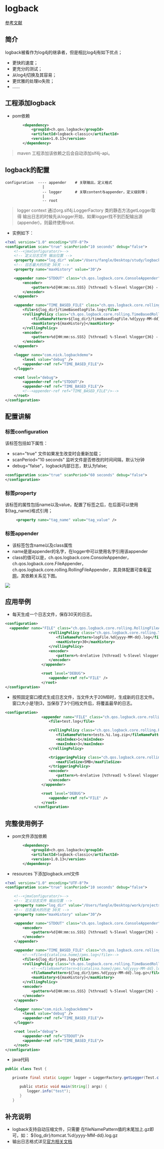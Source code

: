 # logback 

[参考文献](https://logback.qos.ch/)

## 简介

logback被看作为log4j的继承者，但是相比log4j有如下优点；

* 更快的速度；
* 更充分的测试；
* 从log4j切换及其容易；
* 更优雅的处理io失败；
* ......


## 工程添加logback 

* pom依赖

```xml
        <dependency>
            <groupId>ch.qos.logback</groupId>
            <artifactId>logback-classic</artifactId>
            <version>1.0.13</version>
        </dependency>
```

> maven 工程添加该依赖之后会自动添加slf4j-api。


## logback的配置

```
configuration  ---- appender    # 关联输出，定义格式
                 | 
                 -- logger      # 关联content与appender，定义级别等；
                 |
                 -- root
```

> logger context 通过org.slf4j.LoggerFactory 类的静态方法getLogger取得
> 输出日志的时候先从logger开始，如果logger找不到匹配输出源(appender)，则最终使用root.

*  实例如下：

```xml
<?xml version="1.0" encoding="UTF-8"?>
<configuration scan="true" scanPeriod="10 seconds" debug="false">
    <!--<jmxConfigurator/>-->
    <!-- 定义日志文件 输出位置 -->
    <property name="log_dir" value="/Users/fangle/Desktop/study/logbackdemo/logs"/>
    <!-- 日志最大的历史 30天 -->
    <property name="maxHistory" value="30"/>

    <appender name="STDOUT" class="ch.qos.logback.core.ConsoleAppender">
        <encoder>
            <pattern>%d{HH:mm:ss.SSS} [%thread] %-5level %logger{36} - %msg%n</pattern>
        </encoder>
    </appender>

    <appender name="TIME_BASED_FILE" class="ch.qos.logback.core.rolling.RollingFileAppender">
        <file>${log_dir}/timeBasedlogFile.log</file>
        <rollingPolicy class="ch.qos.logback.core.rolling.TimeBasedRollingPolicy">
            <fileNamePattern>${log_dir}/timeBasedlogFile.%d{yyyy-MM-dd}.log</fileNamePattern>
            <maxHistory>${maxHistory}</maxHistory>
        </rollingPolicy>
        <encoder>
            <pattern>%d{HH:mm:ss.SSS} [%thread] %-5level %logger{36} - %msg%n</pattern>
        </encoder>
    </appender>

    <logger name="com.nick.logbackdemo">
        <level value="debug" />
        <appender-ref ref="TIME_BASED_FILE"/>
    </logger>

    <root level="debug">
        <appender-ref ref="STDOUT"/>
        <appender-ref ref="TIME_BASED_FILE"/>
        <!--<appender-ref ref="TIME_BASED_FILE"/>-->
    </root>
</configuration>
```

## 配置讲解

### 标签configuration 

该标签包括如下属性：

* scan="true" 文件如果发生改变时会重新加载；
* scanPeriod="10 seconds" 监听文件是否修改的时间间隔，默认1分钟
* debug="false"，logback内部日志，默认为false;

```xml
<configuration scan="true" scanPeriod="60 seconds" debug="false"> 
</configuration>　
```
### 标签property

该标签的属性包括name以及value，配置了标签之后，在后面可以使用${tag_name}格式引用；

```xml
　　　<property name="tag_name" value="tag_value" /> 
```

### 标签appender

* 该标签包含name以及class属性
* name是是appender的名字，在logger中可以使用名字引用该appender
* class的值可以是，ch.qos.logback.core.ConsoleAppender，ch.qos.logback.core.FileAppender，ch.qos.logback.core.rolling.RollingFileAppender，其具体配置可查看[官网](https://logback.qos.ch/manual/appenders.html)，其依赖关系见下图。


![](./assets/2018-12-31-11-35-22.png)



## 应用举例

* 每天生成一个日志文件，保存30天的日志。

```xml
<configuration> 
  <appender name="FILE" class="ch.qos.logback.core.rolling.RollingFileAppender"> 
　　　　　　　　　　　　<rollingPolicy class="ch.qos.logback.core.rolling.TimeBasedRollingPolicy"> 
　　　　　　　　　　　　　　<fileNamePattern>logFile.%d{yyyy-MM-dd}.log</fileNamePattern> 
　　　　　　　　　　　　　　<maxHistory>30</maxHistory> 
　　　　　　　　　　　　</rollingPolicy> 
　　　　　　　　　　　　<encoder> 
　　　　　　　　　　　　　　<pattern>%-4relative [%thread] %-5level %logger{35} - %msg%n</pattern> 
　　　　　　　　　　　　</encoder> 
　　　　　　　　　　</appender> 

　　　　　　　　　　<root level="DEBUG"> 
　　　　　　　　　　　　<appender-ref ref="FILE" /> 
　　　　　　　　　　</root> 
</configuration>
```

* 按照固定窗口模式生成日志文件，当文件大于20MB时，生成新的日志文件。窗口大小是1到3，当保存了3个归档文件后，将覆盖最早的日志。

```xml
<configuration> 
　　　　　　　　　　<appender name="FILE" class="ch.qos.logback.core.rolling.RollingFileAppender"> 
　　　　　　　　　　　　<file>test.log</file> 

　　　　　　　　　　　　<rollingPolicy class="ch.qos.logback.core.rolling.FixedWindowRollingPolicy"> 
　　　　　　　　　　　　　　<fileNamePattern>tests.%i.log.zip</fileNamePattern> 
　　　　　　　　　　　　　　<minIndex>1</minIndex> 
　　　　　　　　　　　　　　<maxIndex>3</maxIndex> 
　　　　　　　　　　　　</rollingPolicy> 

　　　　　　　　　　　　<triggeringPolicy class="ch.qos.logback.core.rolling.SizeBasedTriggeringPolicy"> 
　　　　　　　　　　　　　　<maxFileSize>5MB</maxFileSize> 
　　　　　　　　　　　　</triggeringPolicy> 
　　　　　　　　　　　　<encoder> 
　　　　　　　　　　　　　　<pattern>%-4relative [%thread] %-5level %logger{35} - %msg%n</pattern> 
　　　　　　　　　　　　</encoder> 
　　　　　　　　　　</appender> 

　　　　　　　　　　<root level="DEBUG"> 
　　　　　　　　　　　　<appender-ref ref="FILE" /> 
　　　　　　　　　　</root> 
　　　　　　　　</configuration>
```



## 完整使用例子

* pom文件添加依赖

```xml
        <dependency>
            <groupId>ch.qos.logback</groupId>
            <artifactId>logback-classic</artifactId>
            <version>1.0.13</version>
        </dependency>
```

*  resources 下添加logback.xml文件   

```xml
<?xml version="1.0" encoding="UTF-8"?>
<configuration scan="true" scanPeriod="10 seconds" debug="false">

    <!--<jmxConfigurator/>-->
    <!-- 定义日志文件 输出位置 -->
    <property name="log_dir" value="/Users/fangle/Desktop/work/projects/URPCSF0009.0/logs"/>
    <!-- 日志最大的历史 30天 -->
    <property name="maxHistory" value="30"/>

    <appender name="STDOUT" class="ch.qos.logback.core.ConsoleAppender">
        <encoder>
            <pattern>%d{HH:mm:ss.SSS} [%thread] %-5level %logger{36} - %msg%n</pattern>
        </encoder>
    </appender>

    <appender name="TIME_BASED_FILE" class="ch.qos.logback.core.rolling.RollingFileAppender">
        <!--<file>${catalina.home}/pms.log</file>-->
        <file>${log_dir}/pms.log</file>
        <rollingPolicy class="ch.qos.logback.core.rolling.TimeBasedRollingPolicy">
            <!--<fileNamePattern>${catalina.home}/pms.%d{yyyy-MM-dd}.log.gz</fileNamePattern>-->
            <fileNamePattern>${log_dir}/pms.%d{yyyy-MM-dd}.log.gz</fileNamePattern>
            <maxHistory>${maxHistory}</maxHistory>
        </rollingPolicy>
        <encoder>
            <pattern>%d{HH:mm:ss.SSS} [%thread] %-5level %logger{36} - %msg%n</pattern>
        </encoder>
    </appender>

    <logger name="com.nick.logbackdemo">
        <level value="debug" />
        <appender-ref ref="TIME_BASED_FILE"/>
    </logger>

    <root level="debug">
        <appender-ref ref="STDOUT"/>
        <appender-ref ref="TIME_BASED_FILE"/>
    </root>
</configuration>
```


* java代码

```java
public class Test {

　　private final static Logger logger = LoggerFactory.getLogger(Test.class);

　　　　public static void main(String[] args) {
　　　　　　logger.info("test");
　　　　}
　　}
```


## 补充说明

* logback支持自动压缩文件，只需要 在fileNamePattern值的末尾加上.gz即可，如： ${log_dir}/tomcat.%d{yyyy-MM-dd}.log.gz
* 输出日志格式详见[官方相关文档](https://logback.qos.ch/manual/layouts.html)

